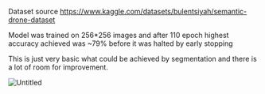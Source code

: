 Dataset source https://www.kaggle.com/datasets/bulentsiyah/semantic-drone-dataset

Model was trained on 256*256 images and after 110 epoch highest accuracy achieved was ~79% before it was halted by early stopping

This is just very basic what could be achieved by segmentation and there is a lot of room for improvement.  


![Untitled](https://user-images.githubusercontent.com/89583742/173015160-81cc773e-3938-4752-adaa-e122edb10649.png)
